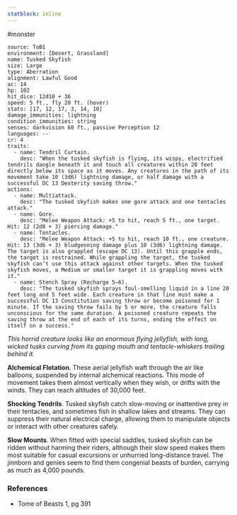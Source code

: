 ```yaml
---
statblock: inline
---
```

 #monster 

```statblock
source: ToB1
environment: [Desert, Grassland]
name: Tusked Skyfish
size: Large
type: Aberration
alignment: Lawful Good
ac: 14
hp: 102
hit_dice: 12d10 + 36
speed: 5 ft., fly 20 ft. (hover)
stats: [17, 12, 17, 3, 14, 10]
damage_immunities: lightning
condition_immunities: string
senses: darkvision 60 ft., passive Perception 12
languages: --
cr: 4
traits:
  - name: Tendril Curtain.
    desc: "When the tusked skyfish is flying, its wispy, electrified tendrils dangle beneath it and touch all creatures within 20 feet directly below its space as it moves. Any creatures in the path of its movement take 10 (3d6) lightning damage, or half damage with a successful DC 13 Dexterity saving throw."
actions:
  - name: Multiattack.
    desc: "The tusked skyfish makes one gore attack and one tentacles attack."
  - name: Gore.
    desc: "Melee Weapon Attack: +5 to hit, reach 5 ft., one target. Hit: 12 (2d8 + 3) piercing damage."
  - name: Tentacles.
    desc: "Melee Weapon Attack: +5 to hit, reach 10 ft., one creature. Hit: 13 (3d6 + 3) bludgeoning damage plus 10 (3d6) lightning damage. The target is also grappled (escape DC 13). Until this grapple ends, the target is restrained. While grappling the target, the tusked skyfish can’t use this attack against other targets. When the tusked skyfish moves, a Medium or smaller target it is grappling moves with it."
  - name: Stench Spray (Recharge 5–6).
    desc: "The tusked skyfish sprays foul‑smelling liquid in a line 20 feet long and 5 feet wide. Each creature in that line must make a successful DC 13 Constitution saving throw or become poisoned for 1 minute. If the saving throw fails by 5 or more, the creature falls unconscious for the same duration. A poisoned creature repeats the saving throw at the end of each of its turns, ending the effect on itself on a success."
```

_This horrid creature looks like an enormous flying jellyfish, with long, wicked tusks curving from its gaping mouth and tentacle-whiskers trailing behind it._

**Alchemical Flotation**. These aerial jellyfish waft through the air like balloons, suspended by internal alchemical reactions. This mode of movement takes them almost vertically when they wish, or drifts with the winds. They can reach altitudes of 30,000 feet.

**Shocking Tendrils**. Tusked skyfish catch slow-moving or inattentive prey in their tentacles, and sometimes fish in shallow lakes and streams. They can suppress their natural electrical charge, allowing them to manipulate objects or interact with other creatures safely.

**Slow Mounts**. When fitted with special saddles, tusked skyfish can be ridden without harming their riders, although their slow speed makes them most suitable for casual excursions or unhurried long-distance travel. The jinnborn and genies seem to find them congenial beasts of burden, carrying as much as 4,000 pounds.

### References

* Tome of Beasts 1, pg 391
